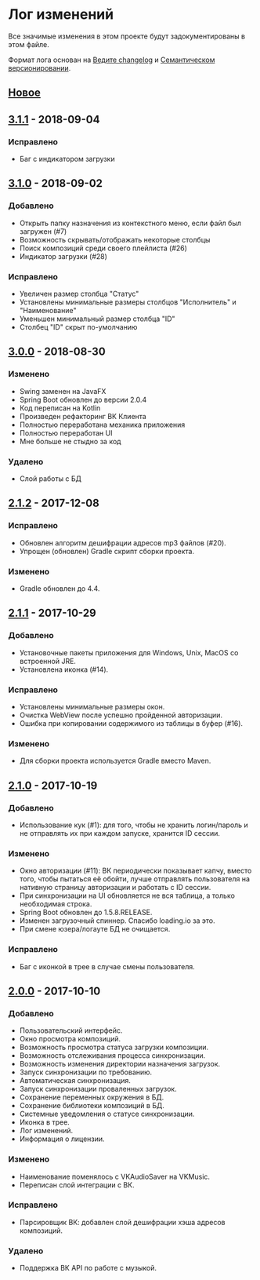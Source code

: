 # Лог изменений
Все значимые изменения в этом проекте будут задокументированы в этом файле.

Формат лога основан на [Ведите changelog](http://keepachangelog.com/ru/1.0.0/)
и [Семантическом версионировании](http://semver.org/lang/ru/spec/v2.0.0.html).

## [Новое]


## [3.1.1] - 2018-09-04
### Исправлено
- Баг с индикатором загрузки

## [3.1.0] - 2018-09-02
### Добавлено
- Открыть папку назначения из контекстного меню, если файл был загружен (#7)
- Возможность скрывать/отображать некоторые столбцы
- Поиск композиций среди своего плейлиста (#26)
- Индикатор загрузки (#28)

### Исправлено
- Увеличен размер столбца "Статус"
- Установлены минимальные размеры столбцов "Исполнитель" и "Наименование"
- Уменьшен минимальный размер столбца "ID"
- Столбец "ID" скрыт по-умолчанию

## [3.0.0] - 2018-08-30
### Изменено
- Swing заменен на JavaFX
- Spring Boot обновлен до версии 2.0.4
- Код переписан на Kotlin
- Произведен рефакторинг ВК Клиента
- Полностью переработана механика приложения
- Полностью переработан UI
- Мне больше не стыдно за код

### Удалено
- Слой работы с БД

## [2.1.2] - 2017-12-08
### Исправлено
- Обновлен алгоритм дешифрации адресов mp3 файлов (#20).
- Упрощен (обновлен) Gradle скрипт сборки проекта.

### Изменено
- Gradle обновлен до 4.4.

## [2.1.1] - 2017-10-29
### Добавлено
- Установочные пакеты приложения для Windows, Unix, MacOS со встроенной JRE.
- Установлена иконка (#14).

### Исправлено
- Установлены минимальные размеры окон.
- Очистка WebView после успешно пройденной авторизации.
- Ошибка при копировании содержимого из таблицы в буфер (#16).

### Изменено
- Для сборки проекта используется Gradle вместо Maven.


## [2.1.0] - 2017-10-19
### Добавлено
- Использование кук (#1): для того, чтобы не хранить логин/пароль и не отправлять их при каждом запуске, 
хранится ID сессии. 

### Изменено
- Окно авторизации (#11): ВК периодически показывает капчу, вместо того, чтобы пытаться её обойти,
лучше отправлять пользователя на нативную страницу авторизации и работать с ID сессии.
- При синхронизации на UI обновляется не вся таблица, а только необходимая строка.
- Spring Boot обновлен до 1.5.8.RELEASE.
- Изменен загрузочный спиннер. Спасибо loading.io за это.
- При смене юзера/логауте БД не очищается.

### Исправлено
- Баг с иконкой в трее в случае смены пользователя.


## [2.0.0] - 2017-10-10
### Добавлено
- Пользовательский интерфейс.
- Окно просмотра композиций.
- Возможность просмотра статуса загрузки композиции.
- Возможность отслеживания процесса синхронизации.
- Возможность изменения директории назначения загрузок.
- Запуск синхронизации по требованию.
- Автоматическая синхронизация.
- Запуск синхронизации проваленных загрузок.
- Сохранение переменных окружения в БД.
- Сохранение библиотеки композиций в БД.
- Системные уведомления о статусе синхронизации.
- Иконка в трее.
- Лог изменений.
- Информация о лицензии.

### Изменено
- Наименование поменялось с VKAudioSaver на VKMusic.
- Переписан слой интеграции с ВК.

### Исправлено
- Парсировщик ВК: добавлен слой дешифрации хэша адресов композиций.

### Удалено
- Поддержка ВК API по работе с музыкой.


[Новое]: https://github.com/ruslanys/vkmusic/compare/HEAD...3.x.x-JAVAFX
[3.1.1]: https://github.com/ruslanys/vkmusic/compare/v3.1.0...v3.1.1
[3.1.0]: https://github.com/ruslanys/vkmusic/compare/v3.0.0...v3.1.0
[3.0.0]: https://github.com/ruslanys/vkmusic/compare/v2.1.2...v3.0.0
[2.1.2]: https://github.com/ruslanys/vkmusic/compare/v2.1.1...v2.1.2
[2.1.1]: https://github.com/ruslanys/vkmusic/compare/v2.1.0...v2.1.1
[2.1.0]: https://github.com/ruslanys/vkmusic/compare/v2.0.0...v2.1.0
[2.0.0]: https://github.com/ruslanys/vkmusic/compare/e04e606...v2.0.0
